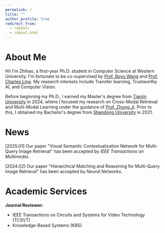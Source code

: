 ```yaml
---
permalink: /
title: ""
author_profile: true
redirect_from: 
  - /about/
  - /about.html
---
```

# About Me
Hi! I'm Zhihao, a first-year Ph.D. student in Computer Science at Western University. I'm fortunate to be co-supervised by [Prof. Boyu Wang](https://sites.google.com/site/borriewang/home) and [Prof. Charles Ling](https://www.csd.uwo.ca/~xling/). My research interests include Transfer learning, Trustworthy AI, and Computer Vision. 

Before beginning my Ph.D., I earned my Master's degree from [Tianjin University](https://www.tju.edu.cn/english/index.htm) in 2024, where I focused my research on Cross-Modal Retrieval and Multi-Modal Learning under the guidance of [Prof. Zhong Ji](https://faculty.tju.edu.cn/zhongJi/en/index.htm). Prior to this, I obtained my Bachelor's degree from [Shandong University](https://www.en.sdu.edu.cn) in 2021. 

# News
[2025.01]  Our paper "Visual Semantic Contextualization Network for Multi-Query Image Retrieval" has been accepted by _IEEE Transactions on Multimedia_. 

[2024.02]  Our paper "Hierarchical Matching and Reasoning for Multi-Query Image Retrieval" has been accepted by _Neural Networks_. 

# Academic Services

**Journal Reviewer:**
- IEEE Transactions on Circuits and Systems for Video Technology (TCSVT)
- Knowledge-Based Systems (KBS) 
